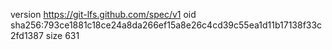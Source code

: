 version https://git-lfs.github.com/spec/v1
oid sha256:793ce1881c18ce24a8da266ef15a8e26c4cd39c55ea1d11b17138f33c2fd1387
size 631

